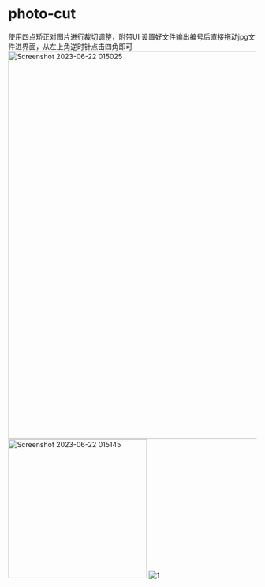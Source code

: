 # photo-cut
使用四点矫正对图片进行裁切调整，附带UI
设置好文件输出编号后直接拖动jpg文件进界面，从左上角逆时针点击四角即可
<img width="786" alt="Screenshot 2023-06-22 015025" src="https://github.com/tangzihengtzh/photo-cut/assets/49603267/cab1b440-f9de-4f32-a7d8-dcaeaebee12a">
<img width="281" alt="Screenshot 2023-06-22 015145" src="https://github.com/tangzihengtzh/photo-cut/assets/49603267/8a01aeb7-df37-4d0c-931a-439bc3f0fb2a">
![1](https://github.com/tangzihengtzh/photo-cut/assets/49603267/d2d4b10f-483b-43c8-be3b-0b2d9ddfa4ca)
